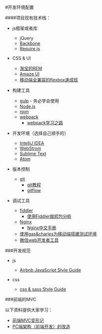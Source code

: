 #开发环境配置


####项目现有技术栈：
*	js框架或者库
	*	jQuery
	*	[Backbone](http://www.css88.com/doc/backbone/)
	*	[Require.js](http://www.requirejs.cn/)
	
	
*	CSS & UI
	*	[淘宝的REM](https://github.com/amfe/lib-flexible)
	*	[Amaze UI](http://amazeui.org/)	
	*	[移动端全兼容的flexbox速成班](https://isux.tencent.com/flexbox.html)
	
*	构建工具
	*	[gulp](http://www.gulpjs.com.cn/)	-	务必学会使用
	*	[Node.js](http://www.runoob.com/nodejs/nodejs-tutorial.html)
	*	[npm](https://docs.npmjs.com/)		
	*	[webpack](http://webpack.github.io/)
		*	[webpack学习之路](https://github.com/wangning0/Autumn_Ning_Blog/blob/master/blogs/3-12/webpack.md)	



*	开发环境（选择自己顺手的）
	*	[IntelliJ IDEA](http://www.jetbrains.com/idea/?fromMenu)	
	*	[WebStrom](http://www.jetbrains.com/webstorm/?fromMenu)	
	*	[Sublime Text](http://www.sublimetext.com/)
	*	[Atom](https://atom.io/)
	
*	版本控制
	*	[git](https://git-scm.com/download)	
		*	[git教程](http://www.liaoxuefeng.com/wiki/0013739516305929606dd18361248578c67b8067c8c017b000/)
		*	[gitflow](http://nvie.com/posts/a-successful-git-branching-model/)	
*	调试工具
	*	[fiddler](http://www.telerik.com/fiddler)
		*	[使用Fiddler做抓包分析](http://blog.csdn.net/ohmygirl/article/details/17849983)
	*	[Nginx](http://nginx.org/en/download.html)
		*	[Nginx中文手册](http://www.nginx.cn/nginx-how-to)
	*	[使用gas&charles为移动端搭建测试环境](http://www.yuanxj.net/2015/07/mobile/)
	*	[微信web开发者工具](https://mp.weixin.qq.com/wiki/10/e5f772f4521da17fa0d7304f68b97d7e.html)
	

###开发规范

*	js
	*	[Airbnb JavaScript Style Guide](https://github.com/airbnb/javascript/tree/master/es5)	

*	css
	*	[css & sass Style Guide](https://github.com/airbnb/css)	

###前端的MVC

以下资料提供大家学习：

*	[前端MVC变形记](http://efe.baidu.com/blog/mvc-deformation/)
*	[PC端架构（前端开发）的改造](https://github.com/icepy/none-writing/issues/29#rd)		